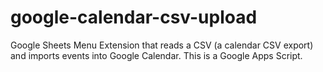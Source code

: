 # google-calendar-csv-upload
Google Sheets Menu Extension that reads a CSV (a calendar CSV export) and imports events into Google Calendar. This is a Google Apps Script.
